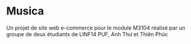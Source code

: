 # Musica
Un projet de site web e-commerce pour le module M3104 réalisé par un groupe de deux étudiants de LINF14 PUF, Anh Thư et Thiên Phúc
